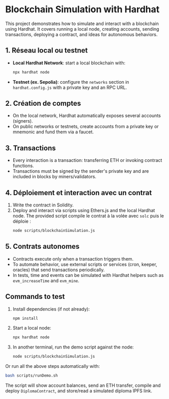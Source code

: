 # Blockchain Simulation with Hardhat

This project demonstrates how to simulate and interact with a blockchain using Hardhat. It covers running a local node, creating accounts, sending transactions, deploying a contract, and ideas for autonomous behaviors.

## 1. Réseau local ou testnet
- **Local Hardhat Network**: start a local blockchain with:
  ```bash
  npx hardhat node
  ```
- **Testnet (ex. Sepolia)**: configure the `networks` section in `hardhat.config.js` with a private key and an RPC URL.

## 2. Création de comptes
- On the local network, Hardhat automatically exposes several accounts (signers).
- On public networks or testnets, create accounts from a private key or mnemonic and fund them via a faucet.

## 3. Transactions
- Every interaction is a transaction: transferring ETH or invoking contract functions.
- Transactions must be signed by the sender's private key and are included in blocks by miners/validators.

## 4. Déploiement et interaction avec un contrat
1. Write the contract in Solidity.
2. Deploy and interact via scripts using Ethers.js and the local Hardhat node.
   The provided script compile le contrat à la volée avec `solc` puis le déploie :
   ```bash
   node scripts/blockchainSimulation.js
   ```

## 5. Contrats autonomes
- Contracts execute only when a transaction triggers them.
- To automate behavior, use external scripts or services (cron, keeper, oracles) that send transactions periodically.
- In tests, time and events can be simulated with Hardhat helpers such as `evm_increaseTime` and `evm_mine`.

## Commands to test
1. Install dependencies (if not already):
   ```bash
   npm install
   ```
2. Start a local node:
   ```bash
   npx hardhat node
   ```
3. In another terminal, run the demo script against the node:
   ```bash
   node scripts/blockchainSimulation.js
   ```

Or run all the above steps automatically with:
  ```bash
  bash scripts/runDemo.sh
  ```

The script will show account balances, send an ETH transfer, compile and deploy `DiplomaContract`, and store/read a simulated diploma IPFS link.
